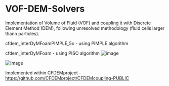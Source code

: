 # VOF-DEM-Solvers
Implementation of Volume of Fluid (VOF) and coupling it with Discrete Element Method (DEM), following unresolved methodology (fluid cells larger thann particles).

cfdem_interDyMFoamPIMPLE_5x - using PIMPLE algorithm

cfdem_interDyMFoam - using PISO algorithm
![image](https://user-images.githubusercontent.com/53912571/183678846-18dabc9b-34d4-4afb-9522-15fc34469732.png)


![image](https://user-images.githubusercontent.com/53912571/183676824-9329d5a9-4cb0-418c-9c1f-41b366d7423e.png)



Implemented within CFDEMproject - https://github.com/CFDEMproject/CFDEMcoupling-PUBLIC
